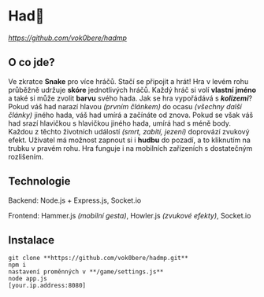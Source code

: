 # Had🐍 
_https://github.com/vok0bere/hadmp_


## O co jde?
Ve zkratce **Snake** pro více hráčů. Stačí se připojit a hrát! Hra v levém rohu průběžně udržuje **skóre** jednotlivých hráčů. Každý hráč si volí **vlastní jméno** a také si může zvolit **barvu** svého hada. Jak se hra vypořádává s ***kolizemi***? Pokud váš had narazí hlavou _(prvním článkem)_ do ocasu _(všechny další články)_ jiného hada, váš had umírá a začínáte od znova. Pokud se však váš had srazí hlavičkou s hlavičkou jiného hada, umírá had s méně body. Každou z těchto životních událostí _(smrt, zabití, jezení)_ doprovází zvukový efekt. Uživatel má možnost zapnout si i **hudbu** do pozadí, a to kliknutím na trubku v pravém rohu. Hra funguje i na mobilních zařízeních s dostatečným rozlišením.


## Technologie
Backend: Node.js + Express.js, Socket.io

Frontend: Hammer.js _(mobilní gesta)_, Howler.js _(zvukové efekty)_, Socket.io


## Instalace
```
git clone **https://github.com/vok0bere/hadmp.git**
npm i
nastavení proměnných v **/game/settings.js**
node app.js
[your.ip.address:8080]
```

